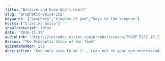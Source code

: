 ```yaml
---
title: "Believe and Know God's Heart"
slug: "prophetic-voice-252"
keywords: ["prophecy","kingdom of god","keys to the kingdom"]
hosts: ["Cristina Sosso"]
showTranscript: false
date: "2016-11-19"
audioLink: "https://episodes.castos.com/propheticvoice/TPVOT_E252_16_11_19-20_Believe_and_Know_God%27s_Heart.mp3"
Series: "The Prophetic Voice of Our Time"
episodeNumber: 252
description: "God once said to me \"...Lean not on your own understanding, but in all your ways acknowledge Me, and I will direct your path.\" When God... told me that..., it means that a lot of things that He will open up or give me a revelation [of] is something that I have not encountered before or have not done before..."
---
```

